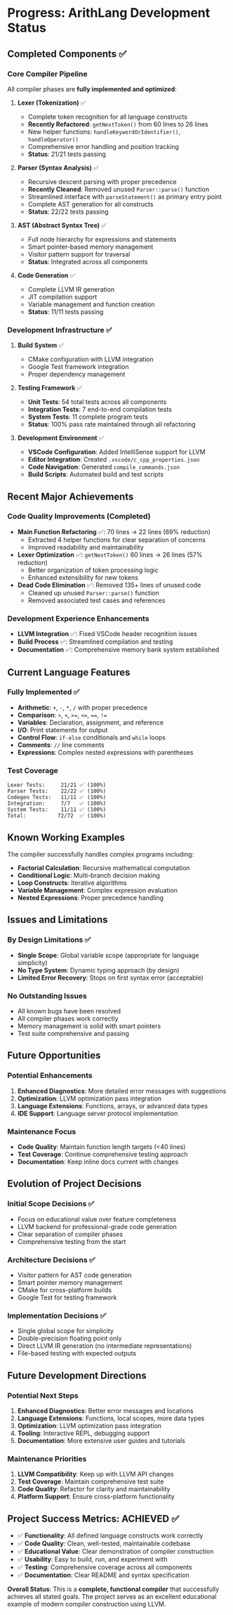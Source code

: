 # Progress: ArithLang Development Status

## Completed Components ✅

### Core Compiler Pipeline
All compiler phases are **fully implemented and optimized**:

1. **Lexer (Tokenization)** ✅
   - Complete token recognition for all language constructs
   - **Recently Refactored**: `getNextToken()` from 60 lines to 26 lines
   - New helper functions: `handleKeywordOrIdentifier()`, `handleOperator()`
   - Comprehensive error handling and position tracking
   - **Status**: 21/21 tests passing

2. **Parser (Syntax Analysis)** ✅
   - Recursive descent parsing with proper precedence
   - **Recently Cleaned**: Removed unused `Parser::parse()` function
   - Streamlined interface with `parseStatement()` as primary entry point
   - Complete AST generation for all constructs
   - **Status**: 22/22 tests passing

3. **AST (Abstract Syntax Tree)** ✅
   - Full node hierarchy for expressions and statements
   - Smart pointer-based memory management
   - Visitor pattern support for traversal
   - **Status**: Integrated across all components

4. **Code Generation** ✅
   - Complete LLVM IR generation
   - JIT compilation support
   - Variable management and function creation
   - **Status**: 11/11 tests passing

### Development Infrastructure ✅
1. **Build System** ✅
   - CMake configuration with LLVM integration
   - Google Test framework integration
   - Proper dependency management

2. **Testing Framework** ✅
   - **Unit Tests**: 54 total tests across all components
   - **Integration Tests**: 7 end-to-end compilation tests
   - **System Tests**: 11 complete program tests
   - **Status**: 100% pass rate maintained through all refactoring

3. **Development Environment** ✅
   - **VSCode Configuration**: Added IntelliSense support for LLVM
   - **Editor Integration**: Created `.vscode/c_cpp_properties.json`
   - **Code Navigation**: Generated `compile_commands.json`
   - **Build Scripts**: Automated build and test scripts

## Recent Major Achievements

### Code Quality Improvements (Completed)
- **Main Function Refactoring** ✅: 70 lines → 22 lines (69% reduction)
  - Extracted 4 helper functions for clear separation of concerns
  - Improved readability and maintainability
- **Lexer Optimization** ✅: `getNextToken()` 60 lines → 26 lines (57% reduction)
  - Better organization of token processing logic
  - Enhanced extensibility for new tokens
- **Dead Code Elimination** ✅: Removed 135+ lines of unused code
  - Cleaned up unused `Parser::parse()` function
  - Removed associated test cases and references

### Development Experience Enhancements
- **LLVM Integration** ✅: Fixed VSCode header recognition issues
- **Build Process** ✅: Streamlined compilation and testing
- **Documentation** ✅: Comprehensive memory bank system established

## Current Language Features

### Fully Implemented ✅
- **Arithmetic**: `+`, `-`, `*`, `/` with proper precedence
- **Comparison**: `>`, `<`, `>=`, `<=`, `==`, `!=`
- **Variables**: Declaration, assignment, and reference
- **I/O**: Print statements for output
- **Control Flow**: `if-else` conditionals and `while` loops
- **Comments**: `//` line comments
- **Expressions**: Complex nested expressions with parentheses

### Test Coverage
```
Lexer Tests:     21/21 ✅ (100%)
Parser Tests:    22/22 ✅ (100%) 
Codegen Tests:   11/11 ✅ (100%)
Integration:     7/7   ✅ (100%)
System Tests:    11/11 ✅ (100%)
Total:          72/72  ✅ (100%)
```

## Known Working Examples

The compiler successfully handles complex programs including:
- **Factorial Calculation**: Recursive mathematical computation
- **Conditional Logic**: Multi-branch decision making
- **Loop Constructs**: Iterative algorithms
- **Variable Management**: Complex expression evaluation
- **Nested Expressions**: Proper precedence handling

## Issues and Limitations

### By Design Limitations ✅
- **Single Scope**: Global variable scope (appropriate for language simplicity)
- **No Type System**: Dynamic typing approach (by design)
- **Limited Error Recovery**: Stops on first syntax error (acceptable)

### No Outstanding Issues
- All known bugs have been resolved
- All compiler phases work correctly
- Memory management is solid with smart pointers
- Test suite comprehensive and passing

## Future Opportunities

### Potential Enhancements
1. **Enhanced Diagnostics**: More detailed error messages with suggestions
2. **Optimization**: LLVM optimization pass integration
3. **Language Extensions**: Functions, arrays, or advanced data types
4. **IDE Support**: Language server protocol implementation

### Maintenance Focus
- **Code Quality**: Maintain function length targets (<40 lines)
- **Test Coverage**: Continue comprehensive testing approach
- **Documentation**: Keep inline docs current with changes

## Evolution of Project Decisions

### Initial Scope Decisions ✅
- Focus on educational value over feature completeness
- LLVM backend for professional-grade code generation
- Clear separation of compiler phases
- Comprehensive testing from the start

### Architecture Decisions ✅
- Visitor pattern for AST code generation
- Smart pointer memory management
- CMake for cross-platform builds
- Google Test for testing framework

### Implementation Decisions ✅
- Single global scope for simplicity
- Double-precision floating point only
- Direct LLVM IR generation (no intermediate representations)
- File-based testing with expected outputs

## Future Development Directions

### Potential Next Steps
1. **Enhanced Diagnostics**: Better error messages and locations
2. **Language Extensions**: Functions, local scopes, more data types
3. **Optimization**: LLVM optimization pass integration
4. **Tooling**: Interactive REPL, debugging support
5. **Documentation**: More extensive user guides and tutorials

### Maintenance Priorities
1. **LLVM Compatibility**: Keep up with LLVM API changes
2. **Test Coverage**: Maintain comprehensive test suite
3. **Code Quality**: Refactor for clarity and maintainability
4. **Platform Support**: Ensure cross-platform functionality

## Project Success Metrics: ACHIEVED ✅

- ✅ **Functionality**: All defined language constructs work correctly
- ✅ **Code Quality**: Clean, well-tested, maintainable codebase  
- ✅ **Educational Value**: Clear demonstration of compiler construction
- ✅ **Usability**: Easy to build, run, and experiment with
- ✅ **Testing**: Comprehensive coverage across all components
- ✅ **Documentation**: Clear README and syntax specification

**Overall Status**: This is a **complete, functional compiler** that successfully achieves all stated goals. The project serves as an excellent educational example of modern compiler construction using LLVM.
